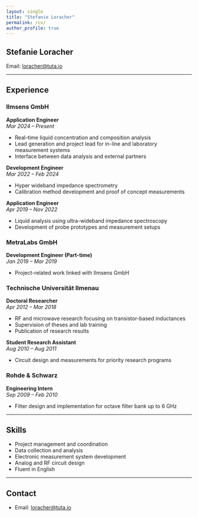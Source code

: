 ```yaml
---
layout: single
title: "Stefanie Loracher"
permalink: /cv/
author_profile: true
---
```


<section data-aos="fade-up">


<style>
  /* Smaller font size for the CV page */
  .page__content {
    font-size: 0.9rem;
    line-height: 1.4;
  }
</style>

# Stefanie Loracher  
Email: loracher@tuta.io

---

## Experience

### Ilmsens GmbH  
**Application Engineer**  
*Mar 2024 – Present*  
- Real-time liquid concentration and composition analysis  
- Lead generation and project lead for in-line and laboratory measurement systems  
- Interface between data analysis and external partners

**Development Engineer**  
*Mar 2022 – Feb 2024*  
- Hyper wideband impedance spectrometry  
- Calibration method development and proof of concept measurements

**Application Engineer**  
*Apr 2019 – Nov 2022*  
- Liquid analysis using ultra-wideband impedance spectroscopy  
- Development of probe prototypes and measurement setups  

### MetraLabs GmbH  
**Development Engineer (Part-time)**  
*Jan 2019 – Mar 2019*  
- Project-related work linked with Ilmsens GmbH  

### Technische Universität Ilmenau  
**Doctoral Researcher**  
*Apr 2012 – Mar 2018*  
- RF and microwave research focusing on transistor-based inductances  
- Supervision of theses and lab training  
- Publication of research results

**Student Research Assistant**  
*Aug 2010 – Aug 2011*  
- Circuit design and measurements for priority research programs  

### Rohde & Schwarz  
**Engineering Intern**  
*Sep 2009 – Feb 2010*  
- Filter design and implementation for octave filter bank up to 6 GHz  

---

## Skills

- Project management and coordination  
- Data collection and analysis  
- Electronic measurement system development  
- Analog and RF circuit design  
- Fluent in English  

---

## Contact

- Email: loracher@tuta.io
</section>

